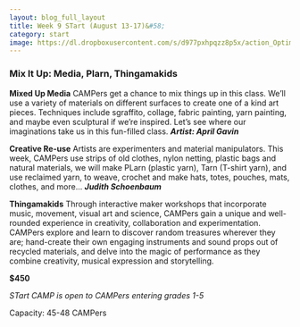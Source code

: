 ```yaml
---
layout: blog_full_layout
title: Week 9 STart (August 13-17)&#58; 
category: start
image: https://dl.dropboxusercontent.com/s/d977pxhpqzz8p5x/action_Optim.jpg?dl=0
---
```


###  Mix It Up: Media, Plarn, Thingamakids
**Mixed Up Media**
CAMPers get a chance to mix things up in this class.  We’ll use a variety of materials on different surfaces to create one of a kind art pieces. Techniques include sgraffito, collage, fabric painting, yarn painting, and maybe even sculptural if we’re inspired. Let’s see where our imaginations take us in this fun-filled class. 
**_Artist: April Gavin_**


**Creative Re-use**
 Artists are experimenters and material manipulators. This week, CAMPers use strips of old clothes, nylon netting, plastic bags and natural materials, we will make PLarn (plastic yarn), Tarn (T-shirt yarn), and use reclaimed yarn, to weave, crochet and make hats, totes, pouches, mats, clothes, and more... 
**_Judith Schoenbaum_**


**Thingamakids**
Through interactive maker workshops that incorporate music, movement, visual art and science, CAMPers gain a unique and well-rounded experience in creativity, collaboration and experimentation. CAMPers explore and learn to discover random treasures wherever they are; hand-create their own engaging instruments and sound props out of recycled materials, and delve into the magic of performance as they combine creativity, musical expression and storytelling.


**$450**


*STart CAMP is open to CAMPers entering grades 1-5*

Capacity: 45-48 CAMPers